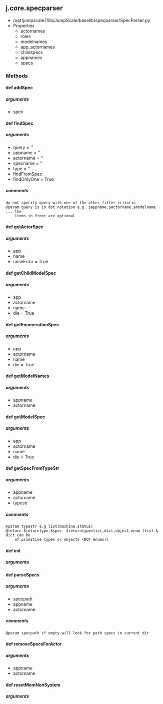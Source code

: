 ## j.core.specparser

- /opt/jumpscale7/lib/JumpScale/baselib/specparser/SpecParser.py
- Properties
    - actornames
    - roles
    - modelnames
    - app_actornames
    - childspecs
    - appnames
    - specs

### Methods

#### def addSpec 

##### arguments

- spec

#### def findSpec 

##### arguments

- query = ''
- appname = ''
- actorname = ''
- specname = ''
- type = ''
- findFromSpec
- findOnlyOne = True

##### comments

```
do not specify query with one of the other filter criteria
@param query is in dot notation e.g. $appname.$actorname.$modelname ... the
    items in front are optional

```

#### def getActorSpec 

##### arguments

- app
- name
- raiseError = True

#### def getChildModelSpec 

##### arguments

- app
- actorname
- name
- die = True

#### def getEnumerationSpec 

##### arguments

- app
- actorname
- name
- die = True

#### def getModelNames 

##### arguments

- appname
- actorname

#### def getModelSpec 

##### arguments

- app
- actorname
- name
- die = True

#### def getSpecFromTypeStr 

##### arguments

- appname
- actorname
- typestr

##### comments

```
@param typestr e.g list(machine.status)
@return $returntype,$spec  $returntype=list,dict,object,enum (list & dict can be
    of primitive types or objects (NOT enums))

```

#### def init 

##### arguments

#### def parseSpecs 

##### arguments

- specpath
- appname
- actorname

##### comments

```
@param specpath if empty will look for path specs in current dir

```

#### def removeSpecsForActor 

##### arguments

- appname
- actorname

#### def resetMemNonSystem 

##### arguments


